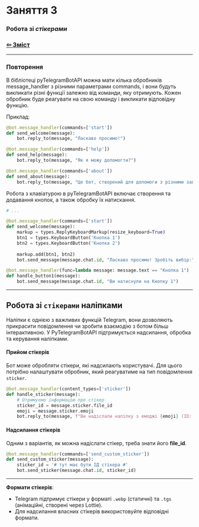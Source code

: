 # Заняття 3

### Робота зі _стікерами_

### [&#8678; Зміст](../index.md)

---

### Повторення

В бібліотеці pyTelegramBotAPI можна мати кілька обробників message_handler з різними 
параметрами commands, і вони будуть викликати різні функції залежно від команди, яку отримують. 
Кожен обробник буде реагувати на свою команду і викликати відповідну функцію.

Приклад:

```python
@bot.message_handler(commands=['start'])
def send_welcome(message):
    bot.reply_to(message, "Ласкаво просимо!")

@bot.message_handler(commands=['help'])
def send_help(message):
    bot.reply_to(message, "Як я можу допомогти?")

@bot.message_handler(commands=['about'])
def send_about(message):
    bot.reply_to(message, "Це бот, створений для допомоги з різними завданнями.")
```

Робота з клавіатурою в pyTelegramBotAPI включає створення та додавання кнопок, 
а також обробку їх натискання. 

```python
# ...

@bot.message_handler(commands=['start'])
def send_welcome(message):
    markup = types.ReplyKeyboardMarkup(resize_keyboard=True)
    btn1 = types.KeyboardButton('Кнопка 1')
    btn2 = types.KeyboardButton('Кнопка 2')
    
    markup.add(btn1, btn2)
    bot.send_message(message.chat.id, "Ласкаво просимо! Зробіть вибір:", reply_markup=markup)

@bot.message_handler(func=lambda message: message.text == "Кнопка 1")
def handle_button1(message):
    bot.send_message(message.chat.id, "Ви натиснули на Кнопку 1")
```

---

## Робота зі `стікерами` наліпками

Наліпки є однією з важливих функцій Telegram, вони дозволяють прикрасити повідомлення чи зробити взаємодію з ботом більш інтерактивною. 
У PyTelegramBotAPI підтримується надсилання, обробка та керування наліпками.

#### Прийом стікерів

Бот може обробляти стікери, які надсилають користувачі. 
Для цього потрібно налаштувати обробник, який реагуватиме на тип повідомлення `sticker`.

```python
@bot.message_handler(content_types=['sticker'])
def handle_sticker(message):
    # Отримуємо інформацію про стікер
    sticker_id = message.sticker.file_id
    emoji = message.sticker.emoji
    bot.reply_to(message, f"Ви надіслали наліпку з емоджі {emoji} (ID: {sticker_id})")
```

#### Надсилання стікерів

Одним з варіантів, як можна надіслати стікер, треба знати його __file_id__.

```python
@bot.message_handler(commands=['send_custom_sticker'])
def send_custom_sticker(message):
    sticker_id = '# тут має бути ІД стікера #'
    bot.send_sticker(message.chat.id, sticker_id)
```

---

**Формати стікерів**:

- Telegram підтримує стікери у форматі `.webp` (статичні) та `.tgs` (анімаційні, створені через Lottie).
- Для надсилання власних стікерів використовуйте відповідні формати.

